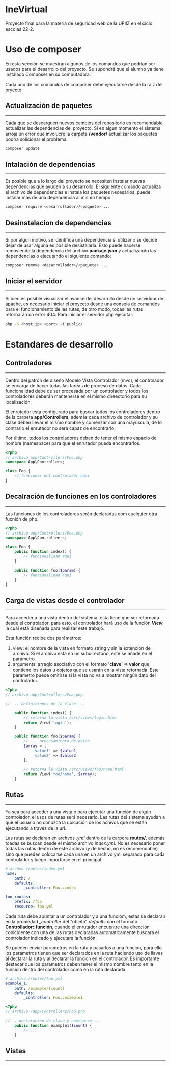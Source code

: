 IneVirtual
==========

Proyecto final para la materia de seguridad web de la UPIIZ en el ciclo escolas 22-2.

Uso de composer
===============

En esta sección se muestran algunos de los comandos que podrian ser usados para el desarrollo del proyecto. Se supondrá que el alumno ya tiene instalado Composer en su computadora.

Cada uno de los comandos de composer debe ejecutarse desde la raiz del pryecto.

Actualización de paquetes
-------------------------
-------------------------

Cada que se descarguen nuevos cambios del repositorio es recomendable actualizar las dependencias del proyecto. Si en algun momento el sistema arroja un error que involucre la carpeta **/vendor/** actualizar los paquetes podría solicionar el problema.

```bash
composer update
```

Intalación de dependencias
--------------------------
--------------------------

Es posible que a lo largo del proyecto se necesiten instalar nuevas dependencias que ayuden a su desarrollo. El siguiente comando actualiza el archivo de dependencias e instala los paquetes necesarios, puede instalar más de una dependencia al mismo tiempo

```bash
composer require <desarrollador>/<paquete> ...
```

Desinstalacion de dependencias
------------------------------
------------------------------

Si por algun motivo, se identifica una dependencia si utilizar o se decide dejar de usar alguna es posible desistalarla. Esto puede hacerse removiendo la dependencia del archivo **packaje.json** y actualizando las dependencias o ejecutando el siguiente comando:

```bash
composer remove <desarrollador>/<paquete> ...
```

Iniciar el servidor
-------------------
-------------------

Si bien es posible visualizar el avance del desarrollo desde un serviddor de apache, es necesario iniciar el proyecto desde una consola de comandos para el funcionamiento de las rutas, de otro modo, todas las rutas retornarán un error 404. Para iniciar el servidor php ejecutar:

```bash
php -S <host_ip>:<port> -t public/
```

Estandares de desarrollo
========================

Controladores
-------------
-------------

Dentro del patrón de diseño Modelo Vista Controlador (mvc), el controlador se encarga de hacer todas las tareas de proceso de datos. Cada funcionalidad debe de ser procesada por un controlador y todos los controladores deberán mantenerse en el mismo direectorio para su localización.

El enrutador esta configurado para buscar todos los controladores dentro de la carpeta **app/Controllers**, además cada archivo de controlador y su clase deben llevar el mismo nombre y comenzar con una mayúscula, de lo contrario el enrutador no será capaz de encontrarlo.

Por último, todos los controladores deben de tener el mismo espacio de nombre (namespace) para que el enrutador pueda encontrarlos.

```php
<?php
// archivo app/Controllers/Foo.php
namespace App\Controllers;

class Foo {
    // funciones del controlador aqui
}
```

Decalración de funciones en los controladores
---------------------------------------------
---------------------------------------------

Las funciones de los controladores serán declaradas com cualquier otra fucnión de php.

```php
<?php
// archivo app/Controllers/Foo.php
namespace App\Controlleers;

class Foo {
    public function index() {
        // funcionalidad aqui
    }

    public function foo($param) {
        // funcionalidad aqui
    }
}
```

Carga de vistas desde el controlador
------------------------------------
------------------------------------

Para acceder a una vista dentro del sistema, esta tiene que ser retornada desde el controlador, para esto, el controlador hará uso de la función ***View*** la cuál está diseñada para realizar este trabajo.
 
Esta función recibe dos parámetros:
    
1. view: el nombre de la vista en formato string y sin la extención de archivo. Si el archivo está en un subdirectorio, este se añade en el parámetro
2. arguments: arreglo asociativo con el formato **'clave' => valor** que contiene los datos u objetos que se usarán en la vista retornada. Este parametro puede omitirse si la vista no va a mostrar ningún dato del controlador.

```php
<?php
// archivo app/Controllers/Foo.php

// ... definiciones de la clase ...

    public function index() {
        // retorna la vista /src/views/login.html
        return View('login');
    }

    public function foo($param) {
        // ... procesamiento de datos
        $array = [
            'value1' => $value1,
            'value2' => $value2,
        ];

        // retorna la vista /src/views/foo/home.html
        return View('foo/home', $array);
    }
```

Rutas
-----
-----

Ya sea para acceder a una vista o para ejecutar una función de algún controlador, el usos de rutas será necesario. Las rutas del sistema ayudan a que el usuario no conozca la ubicación de los achivos que se están ejecutando a travez de la url.

Las rutas se declaran en archvos *.yml* dentro de la carpera **routes/**, además toadas se buscan desde el mismo archivo *index.yml*. No es necesario poner todas las rutas dentro de este archivo (y de hecho, no es recomendable) sino que pueden colocarse cada una en un archivo yml separado para cada controlador y luego importarse en el principal.

```yml
# archvo /routes/index.yml
home:
    path: /
    defaults:
        _controller: Foo::index

foo_routes:
    prefix: /foo
    resource: foo.yml
```

Cada ruta debe apuntar a un controlador y a una funcióm, estas se declaran en la propiedad *_controller* del "objeto" *defaults* con el formato **Controllador::función**, cuando el enrutador encuentre una dirección conicidente con una de las rutas declaradas automaticamente buscará el controlador indicado y ejecutara la función.

Se pueden enviar parametros en la ruta y pasarlos a una función, para ello los parametros tienen que ser declarados en la ruta haciendo uso de llaves al declarar la ruta y al declarar la funcion en el controlador. Es importante destacar que los parametros deben tener el mismo nombre tanto en la función dentro del controlador como en la ruta declarada.

```yml
# archivo /routes/foo.yml
example_1:
    path: /example/{count}
    defaults:
        _controller: Foo::example1
```

```php
<?php
// archivo /app/Controllers/Foo.php

//... declaración de clase y namespace ...
    public function example1($count) {
        // ...
    }
```


Vistas
------
------